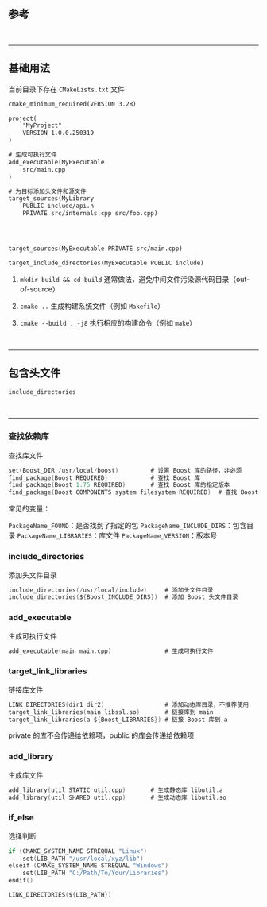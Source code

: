 ## 参考

<br>

---

## 基础用法

当前目录下存在 `CMakeLists.txt` 文件

```CMakeLists.txt
cmake_minimum_required(VERSION 3.28)

project(
    "MyProject"
    VERSION 1.0.0.250319
)

# 生成可执行文件
add_executable(MyExecutable
    src/main.cpp
)

# 为目标添加头文件和源文件
target_sources(MyLibrary
    PUBLIC include/api.h
    PRIVATE src/internals.cpp src/foo.cpp)




target_sources(MyExecutable PRIVATE src/main.cpp)

target_include_directories(MyExecutable PUBLIC include)
```


1. `mkdir build && cd build` 通常做法，避免中间文件污染源代码目录（out-of-source）

2. `cmake ..` 生成构建系统文件（例如 `Makefile`）

3. `cmake --build . -j8` 执行相应的构建命令（例如 `make`）

<br>

---

## 包含头文件

```CMakeLists.txt
include_directories
```


<br>

---

### 查找依赖库

查找库文件

```c
set(Boost_DIR /usr/local/boost)         # 设置 Boost 库的路径，非必须
find_package(Boost REQUIRED)            # 查找 Boost 库
find_package(Boost 1.75 REQUIRED)       # 查找 Boost 库的指定版本
find_package(Boost COMPONENTS system filesystem REQUIRED)  # 查找 Boost 库的 system 和 filesystem 组件
```

常见的变量：

`PackageName_FOUND`：是否找到了指定的包
`PackageName_INCLUDE_DIRS`：包含目录
`PackageName_LIBRARIES`：库文件
`PackageName_VERSION`：版本号

### include_directories

添加头文件目录

```c
include_directories(/usr/local/include)     # 添加头文件目录
include_directories(${Boost_INCLUDE_DIRS})  # 添加 Boost 头文件目录
```

### add_executable

生成可执行文件

```c
add_executable(main main.cpp)               # 生成可执行文件
```

### target_link_libraries

链接库文件

```c
LINK_DIRECTORIES(dir1 dir2)                 # 添加动态库目录，不推荐使用
target_link_libraries(main libssl.so)       # 链接库到 main
target_link_libraries(a ${Boost_LIBRARIES}) # 链接 Boost 库到 a
```

private 的库不会传递给依赖项，public 的库会传递给依赖项


### add_library

生成库文件

```c
add_library(util STATIC util.cpp)       # 生成静态库 libutil.a
add_library(util SHARED util.cpp)       # 生成动态库 libutil.so
```

### if_else

选择判断

```c
if (CMAKE_SYSTEM_NAME STREQUAL "Linux")
    set(LIB_PATH "/usr/local/xyz/lib")
elseif (CMAKE_SYSTEM_NAME STREQUAL "Windows")
    set(LIB_PATH "C:/Path/To/Your/Libraries")
endif()

LINK_DIRECTORIES(${LIB_PATH})
```
